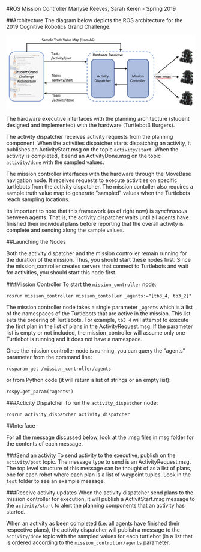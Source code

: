 #ROS Mission Controller
Marlyse Reeves, Sarah Keren - Spring 2019


##Architecture
The diagram below depicts the ROS architecture for the 2019 Cognitive Robotics Grand Challenge. 

![gc_diagram](gc_diagram.png)

The hardware executive interfaces with the planning architecture (student designed and implemented) with the hardware (Turtlebot3 Burgers). 

The activity dispatcher receives activity requests from the planning component. When the activities dispatcher starts dispatching an activity, it publishes an ActivityStart.msg on the topic `activity/start`. When the activity is completed, it send an ActivityDone.msg on the topic `activity/done` with the sampled values.

The mission controller interfaces with the hardware through the MoveBase navigation node. It receives requests to execute activities on specific turtlebots from the activity dispatcher. The mission contoller also requires a sample truth value map to generate "sampled" values when the Turtlebots reach sampling locations. 

Its important to note that this framework (as of right now) is *synchronous* between agents. That is, the activity dispatcher waits until all agents have finished their individual plans before reporting that the overall activity is complete and sending along the sample values.

##Launching the Nodes

Both the activity dispatcher and the mission controller remain running for the duration of the mission. Thus, you should start these nodes first. Since the mission_controller creates servers that connect to Turtlebots and wait for activities, you should start this node first.

###Mission Controller
To start the `mission_controller` node:

```
rosrun mission_controller mission_contoller _agents:="[tb3_4, tb3_2]"
```
The mission controller node takes a single parameter `_agents` which is a list of the namespaces of the Turtlebots that are active in the mission. This list sets the ordering of Turtlebots. For example, `tb3_4` will attempt to execute the first plan in the list of plans in the ActivityRequest.msg. If the parameter list is empty or not included, the mission_controller will assume only one Turtlebot is running and it does not have a namespace.

Once the mission controller node is running, you can query the "agents" parameter from the command line:

```
rosparam get /mission_controller/agents
```


or from Python code (it will return a list of strings or an empty list):

```
rospy.get_param("agents")
```

###Acticity Dispatcher
To run the `activity_dispatcher` node:

```
rosrun activity_dispatcher activity_dispatcher
```


##Interface

For all the message discussed below, look at the .msg files in msg folder for the contents of each message.

###Send an activity
To send activity to the executive, publish on the `activity/post` topic. The message type to send is an ActivityRequest.msg. The top level structure of this message can be thought of as a list of plans, one for each robot where each plan is a list of waypoint tuples. Look in the `test` folder to see an example message.

###Receive activity updates
When the activity dispatcher send plans to the mission controller for execution, it will publish a ActivitStart.msg message to the `activity/start` to alert the planning components that an activity has started.

When an activity as been completed (i.e. all agents have finished their respective plans), the activity dispatcher will publish a message to the `activity/done` topic with the sampled values for each turtlebot (in a list that is ordered according to the `mission_controller/agents` parameter. 
